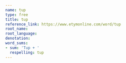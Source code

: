 ```yaml
---
name: tup
type: free
title: tup
reference_link: https://www.etymonline.com/word/tup
root_name: 
root_language: 
denotation: 
word_sums:
- sum: 'Tup + '
  respelling: tup
---
```

